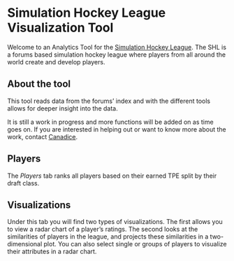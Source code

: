 Simulation Hockey League Visualization Tool
===========================================

Welcome to an Analytics Tool for the [Simulation Hockey
League](https://simulationhockey.com/index.php). The SHL is a forums
based simulation hockey league where players from all around the world
create and develop players.

About the tool
--------------

This tool reads data from the forums’ index and with the different tools
allows for deeper insight into the data.

It is still a work in progress and more functions will be added on as
time goes on. If you are interested in helping out or want to know more
about the work, contact
[Canadice](https://simulationhockey.com/member.php?action=profile).

Players
-------

The *Players* tab ranks all players based on their earned TPE split by
their draft class.

Visualizations
--------------

Under this tab you will find two types of visualizations. The first
allows you to view a radar chart of a player’s ratings. The second looks
at the similarities of players in the league, and projects these
similarities in a two-dimensional plot. You can also select single or
groups of players to visualize their attributes in a radar chart.
